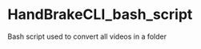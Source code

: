 HandBrakeCLI_bash_script
========================

Bash script used to convert all videos in a folder
